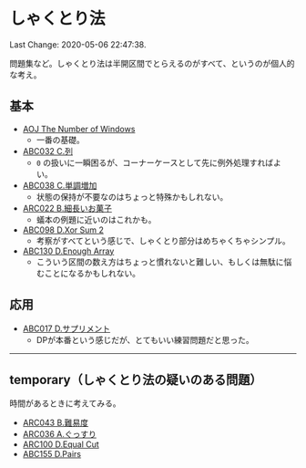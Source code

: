 # しゃくとり法

Last Change: 2020-05-06 22:47:38.

問題集など。しゃくとり法は半開区間でとらえるのがすべて、というのが個人的な考え。

## 基本

- [AOJ The Number of Windows](https://onlinejudge.u-aizu.ac.jp/problems/DSL_3_C)
  - 一番の基礎。
- [ABC032 C.列](https://atcoder.jp/contests/abc032/tasks/abc032_c)
  - `0` の扱いに一瞬困るが、コーナーケースとして先に例外処理すればよい。
- [ABC038 C.単調増加](https://atcoder.jp/contests/abc038/tasks/abc038_c)
  - 状態の保持が不要なのはちょっと特殊かもしれない。
- [ARC022 B.細長いお菓子](https://atcoder.jp/contests/arc022/tasks/arc022_2)
  - 蟻本の例題に近いのはこれかも。
- [ABC098 D.Xor Sum 2](https://atcoder.jp/contests/abc098/tasks/arc098_b)
  - 考察がすべてという感じで、しゃくとり部分はめちゃくちゃシンプル。
- [ABC130 D.Enough Array](https://atcoder.jp/contests/abc130/tasks/abc130_d)
  - こういう区間の数え方はちょっと慣れないと難しい、もしくは無駄に悩むことになるかもしれない。

## 応用

- [ABC017 D.サプリメント](https://atcoder.jp/contests/abc017/tasks/abc017_4)
  - DPが本番という感じだが、とてもいい練習問題だと思った。

---

## temporary（しゃくとり法の疑いのある問題）

時間があるときに考えてみる。

- [ARC043 B.難易度](https://atcoder.jp/contests/arc043/tasks/arc043_b)
- [ARC036 A.ぐっすり](https://atcoder.jp/contests/arc036/tasks/arc036_a)
- [ARC100 D.Equal Cut](https://atcoder.jp/contests/arc100/tasks/arc100_b)
- [ABC155 D.Pairs](https://atcoder.jp/contests/abc155/tasks/abc155_d)

